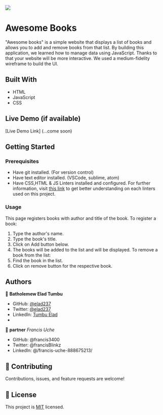 ![](https://img.shields.io/badge/Microverse-blueviolet)
# Awesome Books
"Awesome books" is a simple website that displays a list of books and allows you to add and remove books from that list. By building this application, we learned how to manage data using JavaScript. Thanks to that your website will be more interactive. We used a medium-fidelity wireframe to build the UI.
## Built With
- HTML
- JavaScript
- CSS

## Live Demo (if available)

[Live Demo Link] (...come soon)


## Getting Started
### Prerequisites
* Have git installed. (For version control)
* Have text editor installed. (VSCode, sublime, atom)
* Have CSS,HTML & JS Linters installed and configured. For further information, visit [this link](https://github.com/microverseinc/linters-config/blob/master/README.md) to get better understanding on each linters used on this project.
### Usage
This page registers books with author and title of the book. To register a book:
1. Type the author's name.
2. Type the book's title.
3. Click on Add button below.
4. The books will be added to the list and will be displayed.
To remove a book from the list:
1. Find the book in the list.
2. Click on remove button for the respective book.
## Authors
👤 **Batholemew Elad Tumbu**

- GitHub: [@elad237](https://github.com/elad237)
- Twitter: [@elad237](https://twitter.com/elad237)
- LinkedIn: [Tumbu Elad](https://www.linkedin.com/in/elad237/)
- 
👤 **partner**
*Francis Uche*
- GitHub: @francis3400
- Twitter: @francisBlinkz
- LinkedIn: @/francis-uche-888675213/ 

## 🤝 Contributing

Contributions, issues, and feature requests are welcome!

## 📝 License

This project is [MIT](./LICENSE) licensed.
